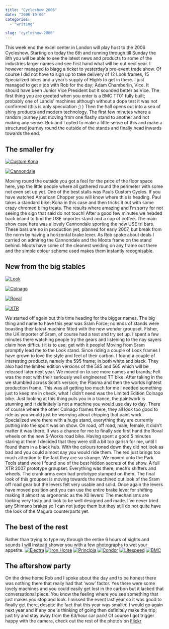 ```yaml
---
title: "Cycleshow 2006"
date: "2006-10-06"
categories: 
  - "writing"

slug: "cycleshow-2006"
---
```


This week end the excel center in London will play host to the 2006 Cycleshow. Starting on today the 6th and running through till Sunday the 8th you will be able to see the latest news and products to some of the industries larger names and see first hand what will be out next year. I however managed to blagg a ticket to yesterday’s pre-event trade show. Of course I did not have to sign up to take delivery of 12 Look frames, 15 Specialized bikes and a year’s supply of High5 to get in there. I just managed to get a job with Rob for the day; Adam Chamberlin, Vice. It should have been Junior Vice President but it sounded better as Vice. The first thing you are greeted when you enter is a BMC TT01 fully built; probably one of Landis’ machines although without a dope test it was not confirmed (this is only speculation ;) ) Then the hall opens out into a sea of shiny products and modern technology. The first few minutes where a random journey just moving from one flashy stand to another and not making any sense. Rob and I opted to make a little sense of this and make a structured journey round the outside of the stands and finally head inwards towards the end.

## The smaller fry

[![Custom Kona](/images/261749920_a4cfa5398f_m.jpg)](http://www.flickr.com/photos/funkylarma/261749920/)

[![Cannondale](/images/261693276_a5ba3e6ad6_m.jpg)](http://www.flickr.com/photos/funkylarma/261693276/)

Moving round the outside you got a feel for the price of the floor space here, yep the little people where all gathered round the perimeter with some not even set up yet. One of the best stalls was Pauls Custom Cycles. If you have watched American Chopper you will know where this is heading. Paul takes a standard bike; Kona in this case and then tricks it out with some crazy chromed bling treats. The results where amazing and I’m sorry for not seeing the sign that said do not touch! After a good few minutes we headed back inland to find the USE importer stand and a cup of coffee. The main show case here was a lovely Cannondale sporting the new USE tri bars. These bars are no in production yet, planned for early 2007, but break from the norm by having a horizontal brake lever. As Rob spoke about deals I carried on admiring the Cannondale and the Moots frame on the stand behind. Moots have some of the cleanest welding on any frame out there and the simple colour scheme used makes them instantly recognisable.

## New from the big stables

[![Look](/images/261716814_3458b8b922_m.jpg)](http://www.flickr.com/photos/funkylarma/261716814/)

[![Colnago](/images/261753049_8719f2ba98_m.jpg)](http://www.flickr.com/photos/funkylarma/261753049/)

[![Roval](/images/261733242_26631ef41c_m.jpg)](http://www.flickr.com/photos/funkylarma/261733242/)

[![XTR](/images/261730217_1071f71bed_m.jpg)](http://www.flickr.com/photos/funkylarma/261730217/)

We started off again but this time heading for the bigger names. The big thing and name to have this year was Sram Force; no ends of stands were boasting their latest machine fitted with the new wonder groupset. Fisher, the UK importer of Sram, of course had a test and try set up. I spent a few minutes there watching people try the gears and listening to the nay sayers claim how difficult it is to use; get with it people! Moving from Sram promptly lead me to the Look stand. Since riding a couple of Look frames I have grown to love the style and feel of their carbon. I found a couple of interesting products, namely the 595 frame; in both white and black. They also had the limited edition versions of the 585 and 565 which will be released later next year. We moved on to see more names and brands; Felt was the next with their seriously well engineered TT bike. After taking in the we stumbled across Scot’s version; the Plasma and then the worlds lightest production frame. This was all getting too much for me I needed something just to keep me in check, what I didn’t need was the Limited Edition Colnago bike. Just looking at this thing puts you in a trance, the paintwork is stunning and it definitely is not a machine you would use day to day. There of course where the other Colnago frames there, they all look too good to ride as you would just be worrying about chipping that paint work. Specialized were there with a huge stand, everything they are currently putting into the sport was on show. On road, off road, male, female, it didn’t matter it was there. It was a chance for me to finally see first hand the Roval wheels on the new S-Works road bike. Having spent a good 5 minutes staring at them I decided that they were still a bit too garish for me, until I found them in a black hub. With the colours toned down they did not look as bad and you could almost say you would ride them. The red just brings too much attention to the fact they are so strange. We moved onto the Park Tools stand were I found one of the best hidden secrets of the show. A full XTR 2007 prototype groupset. Everything was there, mech’s shifters and wheels. The crank arms even had prototype stamped on them. The final look of this groupset is moving towards the machined out look of the Sram off road gear but the levers felt very usable and solid. Once again the levers have moved position and you can use the entire brake lever for shifting making it almost as ergonomic as the X0 levers. The mechanisms are looking very tasty and look to be well designed and made. I’ve never tried any Shimano brakes so I can not judge them but they still do not quite have the look of the Magura counterparts yet.

## The best of the rest

Rather than trying to type my through the entire 6 hours of sights and sounds I will instead shower you with a few photographs to wet your appetite. [![Electra](/images/261692667_458fb5f96d_m.jpg)](http://www.flickr.com/photos/funkylarma/261692667/ "Photo Sharing") [![Iron Horse](/images/261683970_1b59b44f60_m.jpg)](http://www.flickr.com/photos/funkylarma/261683970/ "Photo Sharing") [![Principia](/images/261722098_94f31d01cf_m.jpg)](http://www.flickr.com/photos/funkylarma/261722098/ "Photo Sharing") [![Condor](/images/261736894_2f72f64d41_m.jpg)](http://www.flickr.com/photos/funkylarma/261736894/ "Photo Sharing") [![Litespeed](/images/261705956_dbe5585a56_m.jpg)](http://www.flickr.com/photos/funkylarma/261705956/ "Photo Sharing") [![BMC](/images/261751805_0779cdb7b1_m.jpg)](http://www.flickr.com/photos/funkylarma/261751805/ "Photo Sharing")

## The aftershow party

On the drive home Rob and I spoke about the day and to be honest there was nothing there that really had that ‘wow’ factor. Yes there were some lovely machines and you could easily get lost in the carbon but it lacked that conversational piece. You know the feeling where you see something that just makes you stop and look. I missed the event last year so it was good to finally get there, despite the fact that this year was smaller. I would go again next year and if any one is thinking of going then definitely make the trip; just try and stay away from the £3/hour car park! Of course I got trigger happy with the camera, check out the rest of the photo’s on [Flickr](http://www.flickr.com/photos/funkylarma/sets/72157594314501698/ "cycle show")
